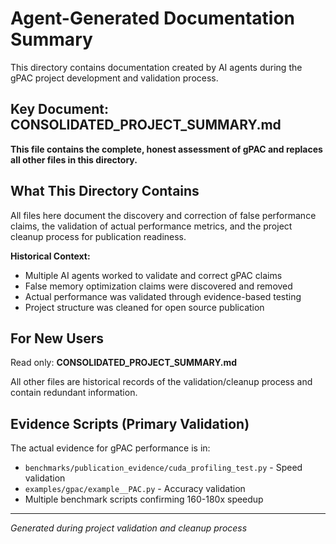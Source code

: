 # Agent-Generated Documentation Summary

This directory contains documentation created by AI agents during the gPAC project development and validation process.

## Key Document: CONSOLIDATED_PROJECT_SUMMARY.md

**This file contains the complete, honest assessment of gPAC and replaces all other files in this directory.**

## What This Directory Contains

All files here document the discovery and correction of false performance claims, the validation of actual performance metrics, and the project cleanup process for publication readiness.

**Historical Context:**
- Multiple AI agents worked to validate and correct gPAC claims
- False memory optimization claims were discovered and removed  
- Actual performance was validated through evidence-based testing
- Project structure was cleaned for open source publication

## For New Users

Read only: **CONSOLIDATED_PROJECT_SUMMARY.md**

All other files are historical records of the validation/cleanup process and contain redundant information.

## Evidence Scripts (Primary Validation)

The actual evidence for gPAC performance is in:
- `benchmarks/publication_evidence/cuda_profiling_test.py` - Speed validation
- `examples/gpac/example__PAC.py` - Accuracy validation  
- Multiple benchmark scripts confirming 160-180x speedup

---
*Generated during project validation and cleanup process*